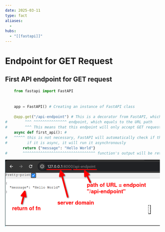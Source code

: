 ```yaml
---
date: 2025-03-11
type: fact
aliases:
  -
hubs:
  - "[[fastapi]]"
---
```


# Endpoint for GET Request

## First API endpoint for GET request

```py
    from fastapi import FastAPI


    app = FastAPI() # Creating an instance of FastAPI class

    @app.get("/api-endpoint") # This is a decorator from FastAPI, which return the below function's output to the client
#        ^^^ ^^^^^^^^^^^^^^^ endpoint, which equals to the URL path
#        ^^^ This means that this endpoint will only accept GET requests from the client
    async def first_api(): # 
#   ^^^^^ this is not necessary, FastAPI will automatically check if the function is async or not
#         if it is async, it will run it asynchronously
        return {"message": "Hello World"}
#       ^^^^^^^^^^^^^^^^^^^^^^^^^^^^^^^^^ function's output will be returned to the client

```

![use-browser-send-get.png](../assets/imgs/use-browser-send-get.png)


